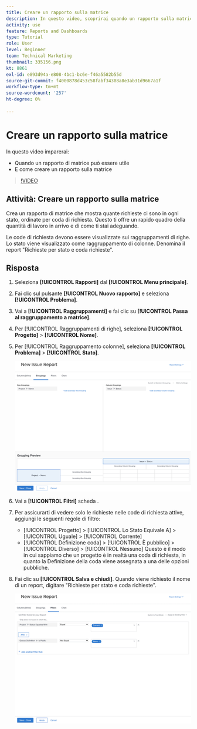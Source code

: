 ```yaml
---
title: Creare un rapporto sulla matrice
description: In questo video, scoprirai quando un rapporto sulla matrice può essere utile e come creare un rapporto sulla matrice in [!DNL  Workfront].
activity: use
feature: Reports and Dashboards
type: Tutorial
role: User
level: Beginner
team: Technical Marketing
thumbnail: 335156.png
kt: 8861
exl-id: e893d94a-e808-4bc1-bc6e-f46a5582b55d
source-git-commit: f4000878d453c58fabf34308a8e3ab31d9667a1f
workflow-type: tm+mt
source-wordcount: '257'
ht-degree: 0%

---
```


# Creare un rapporto sulla matrice

In questo video imparerai:

* Quando un rapporto di matrice può essere utile
* E come creare un rapporto sulla matrice

>[!VIDEO](https://video.tv.adobe.com/v/335156/?quality=12)

## Attività: Creare un rapporto sulla matrice

Crea un rapporto di matrice che mostra quante richieste ci sono in ogni stato, ordinate per coda di richiesta. Questo ti offre un rapido quadro della quantità di lavoro in arrivo e di come ti stai adeguando.

Le code di richiesta devono essere visualizzate sui raggruppamenti di righe. Lo stato viene visualizzato come raggruppamento di colonne. Denomina il report &quot;Richieste per stato e coda richieste&quot;.

## Risposta

1. Seleziona **[!UICONTROL Rapporti]** dal **[!UICONTROL Menu principale]**.
1. Fai clic sul pulsante **[!UICONTROL Nuovo rapporto]** e seleziona **[!UICONTROL Problema]**.
1. Vai a **[!UICONTROL Raggruppamenti]** e fai clic su **[!UICONTROL Passa al raggruppamento a matrice]**.
1. Per [!UICONTROL Raggruppamenti di righe], seleziona **[!UICONTROL Progetto]** > **[!UICONTROL Nome]**.
1. Per [!UICONTROL Raggruppamento colonne], seleziona **[!UICONTROL Problema]** > **[!UICONTROL Stato]**.

   ![Immagine della schermata per creare un nuovo raggruppamento di rapporti sui problemi](assets/matrix-report-groupings.png)

1. Vai a **[!UICONTROL Filtri]** scheda .
1. Per assicurarti di vedere solo le richieste nelle code di richiesta attive, aggiungi le seguenti regole di filtro:

   * [!UICONTROL Progetto] > [!UICONTROL Lo Stato Equivale A] > [!UICONTROL Uguale] > [!UICONTROL Corrente]
   * [!UICONTROL Definizione coda] > [!UICONTROL È pubblico] > [!UICONTROL Diverso] > [!UICONTROL Nessuno] Questo è il modo in cui sappiamo che un progetto è in realtà una coda di richiesta, in quanto la Definizione della coda viene assegnata a una delle opzioni pubbliche.

1. Fai clic su **[!UICONTROL Salva e chiudi]**. Quando viene richiesto il nome di un report, digitare &quot;Richieste per stato e coda richieste&quot;.

   ![Immagine della schermata per creare un nuovo filtro per la segnalazione dei problemi](assets/matrix-report-filters.png)
